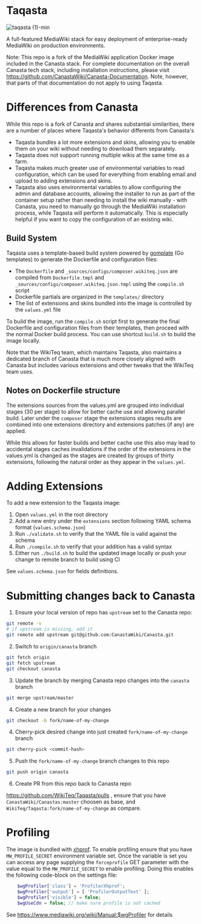 # Taqasta

![taqasta (1)-min](https://user-images.githubusercontent.com/592009/198849659-e778c37a-29fb-4f4b-a503-9fd1ee32410a.png)

A full-featured MediaWiki stack for easy deployment of enterprise-ready MediaWiki on production environments.

Note: This repo is a fork of the MediaWiki application Docker image included in the Canasta stack.
For complete documentation on the overall Canasta tech stack, including installation instructions,
please visit https://github.com/CanastaWiki/Canasta-Documentation. Note,
however, that parts of that documentation do not apply to using Taqasta.

# Differences from Canasta

While this repo is a fork of Canasta and shares substantial similarities, there
are a number of places where Taqasta's behavior differents from Canasta's

* Taqasta bundles a lot more extensions and skins, allowing you to enable them
on your wiki without needing to download them separately.
* Taqasta does not support running multiple wikis at the same time as a farm.
* Taqasta makes much greater use of environmental variables to read
configuration, which can be used for everything from enabling email and upload
to adding extensions and skins.
* Taqasta also uses environmental variables to allow configuring the admin and
database accounts, allowing the installer to run as part of the container
setup rather than needing to install the wiki manually - with Canasta, you
need to manually go through the MediaWiki installation process, while Taqasta
will perform it automatically. This is especially helpful if you want to copy
the configuration of an existing wiki.

## Build System

Taqasta uses a template-based build system powered by [gomplate](https://gomplate.ca/) (Go templates) to generate the 
Dockerfile and configuration files:

* The `Dockerfile` and `_sources/configs/composer.wikiteq.json` are compiled from `Dockerfile.tmpl` and `_sources/configs/composer.wikiteq.json.tmpl` using the `compile.sh` script
* Dockerfile partials are organized in the `templates/` directory
* The list of extensions and skins bundled into the image is controlled by the `values.yml` file

To build the image, run the `compile.sh` script first to generate the final Dockerfile and configuration files from
their templates, then proceed with the normal Docker build process. You can use shortcut `build.sh` to build the image
locally.

Note that the WikiTeq team, which maintains Taqasta, also maintains a dedicated
branch of Canasta that is much more closely aligned with Canasta but includes
various extensions and other tweaks that the WikiTeq team uses.

## Notes on Dockerfile structure

The extensions sources from the values.yml are grouped into individual stages (30 per stage)
to allow for better cache use and allowing parallel build. Later under the `composer` stage
the extensions stages results are combined into one extensions directory and extensions patches
(if any) are applied.

While this allows for faster builds and better cache use this also may lead to accidental stages
caches invalidations if the order of the extensions in the values.yml is changed as the stages
are created by groups of thirty extensions, following the natural order as they appear in the `values.yml`.

# Adding Extensions

To add a new extension to the Taqasta image:

1. Open `values.yml` in the root directory
2. Add a new entry under the `extensions` section following YAML schema format (`values.schema.json`)
3. Run `./validate.sh` to verify that the YAML file is valid against the schema
4. Run `./compile.sh` to verify that your addition has a valid syntax
5. Either run `./build.sh` to build the updated image locally or push your change to remote branch to build using CI

See `values.schema.json` for fields definitions.

# Submitting changes back to Canasta

1. Ensure your local version of repo has `upstream` set to the Canasta repo:

```bash
git remote -v
# if upstream is missing, add it
git remote add upstream git@github.com:CanastaWiki/Canasta.git
```

2. Switch to `origin/canasta` branch

```bash
git fetch origin
git fetch upstream
git checkout canasta
```

3. Update the branch by merging Canasta repo changes into the `canasta` branch

```bash
git merge upstream/master
```

4. Create a new branch for your changes

```bash
git checkout -b fork/name-of-my-change
```

4. Cherry-pick desired change into just created `fork/name-of-my-change` branch

```bash
git cherry-pick <commit-hash>
```

5. Push the `fork/name-of-my-change` branch changes to this repo

```bash
git push origin canasta
```

6. Create PR from this repo back to Canasta repo

https://github.com/WikiTeq/Taqasta/pulls , ensure that you have `CanastaWiki/Canastas:master` choosen as base,
and `WikiTeq/Taqasta:fork/name-of-my-change` as compare.

# Profiling

The image is bundled with [xhprof](https://www.php.net/manual/en/book.xhprof.php). To enable profiling
ensure that you have `MW_PROFILE_SECRET` environment variable set. Once the variable is set you can
access any page supplying the `forceprofile` GET parameter with the value equal to the `MW_PROFILE_SECRET` to
enable profiling. Doing this enables the following code-block on the settings file:

```php
	$wgProfiler['class'] = 'ProfilerXhprof';
	$wgProfiler['output'] = [ 'ProfilerOutputText' ];
	$wgProfiler['visible'] = false;
	$wgUseCdn = false; // make sure profile is not cached
```

See https://www.mediawiki.org/wiki/Manual:$wgProfiler for details

